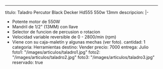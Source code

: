 ---
titulo: Taladro Percutor Black Decker Hd555 550w 13mm
descripcion: |-
  - Potente motor de 550W
  - Mandril de 1/2" (13MM) con llave
  - Selector de funcion de percusion o rotacion
  - Velocidad variable reversible de 0 - 2800/min (rpm)
  - Viene con su caja-maletín y algunas mechas (ver foto).
cantidad: 1
categoria: Herramientas
destino: Vender
precio: 7000
entrega: Julio
foto1: "/images/articulos/taladro1.jpg"
foto2: "/images/articulos/taladro2.jpg"
foto3: "/images/articulos/taladro3.jpg"
reservado: true
